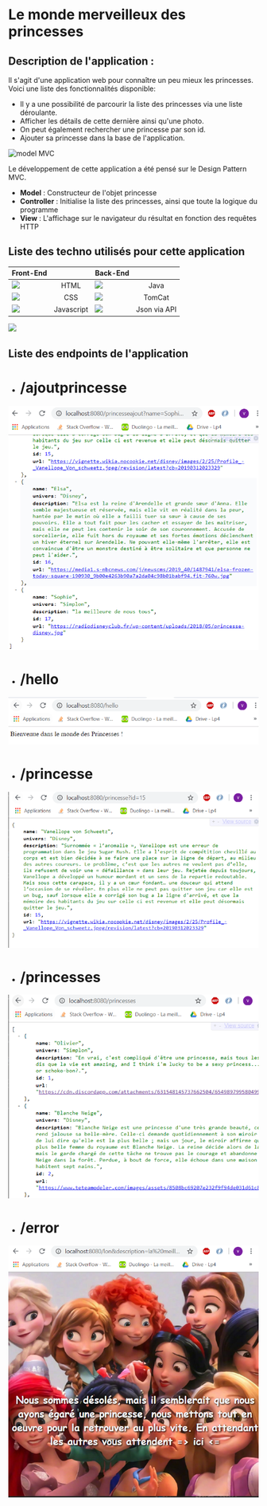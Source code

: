 # Le monde merveilleux des princesses

## Description de l'application :

Il s'agit d'une application web pour connaître un peu mieux les princesses.
Voici une liste des fonctionnalités disponible:
* Il y a une possibilité de parcourir la liste des princesses via une liste déroulante.
* Afficher les détails de cette dernière ainsi qu'une photo.
* On peut également rechercher une princesse par son id.
* Ajouter sa princesse dans la base de l'application.

![model MVC](https://i0.wp.com/www.webcky.fr/blog/wp-content/uploads/2016/09/site_web_modele_mvc.png?fit=450%2C269 "Model MVC")

Le développement de cette application a été pensé sur le Design Pattern MVC.
* **Model** : Constructeur de l'objet princesse
* **Controller** : Initialise la liste des princesses, ainsi que toute la logique du programme
* **View** : L'affichage sur le navigateur du résultat en fonction des requêtes HTTP

## **Liste des techno utilisés pour cette application**

| Front-End  |   | Back-End |       |
| ------------- |:-------------:| ------------- |:-------------:|
| <img src="https://www.w3.org/html/logo/downloads/HTML5_Badge_256.png" width="25" />  |  HTML      | <img src="https://upload.wikimedia.org/wikipedia/fr/thumb/2/2e/Java_Logo.svg/1200px-Java_Logo.svg.png" width="25" /> |Java 
| <img src="https://icons-for-free.com/iconfiles/png/512/css3+internet+style+technology+web+website+icon-1320192729058533072.png" width="25" />    |  CSS     | <img src="https://cdn.iconscout.com/icon/free/png-256/tomcat-4-1175087.png" width="25" />  |   TomCat 
| <img src="https://www.consept.fr/wp-content/uploads/JavaScript-2.png" width="25" />  | Javascript  | <img src="https://camo.githubusercontent.com/95d138b90a604f7a12be60f90cb30035fd4f4507/68747470733a2f2f692e696d6775722e636f6d2f5753446c6c77612e706e67" width="25" /> |     Json via API 


<img src="https://cdn.discordapp.com/attachments/631548145737662504/656820219767029761/DiagrammePrincesses.jpg" />

## Liste des endpoints de l'application

* # /ajoutprincesse
<img src="https://github.com/wukkox/Princesse/blob/master/endpoint_ajoutprincesse.PNG?raw=true" />

* # /hello
<img src="https://github.com/wukkox/Princesse/blob/master/endpoint_hello.PNG?raw=true">

* # /princesse
<img src="https://github.com/wukkox/Princesse/blob/master/endpoint_princesse.PNG?raw=true">

* # /princesses
<img src="https://github.com/wukkox/Princesse/blob/master/endpoint_princesses.PNG?raw=true">

* # /error
<img src="https://github.com/wukkox/Princesse/blob/master/endpoint_error.PNG?raw=true">